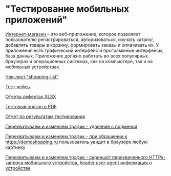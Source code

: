 # "Тестирование мобильных приложений"
<a href="https://qa.demoshopping.ru/"> Интернет-магазин </a>  – это веб-приложение, которое позволяет пользователю регистрироваться, авторизоваться, изучать каталог, добавлять товары в корзину, формировать заказы и оплачивать их.
У приложения есть графический интерфейс и программные интерфейсы, база данных. Приложение должно работать во всех популярных браузерах и операционных системах, как на компьютере, так и на мобильных устройствах.

<a href= "https://docs.google.com/spreadsheets/d/1ADIlUgGHQO2IMwR2x3wMh47Mx8xnlno3dHofK6ydQKA/edit?usp=sharing"> Чек-лист "shopping-list" </a> 

<a href= "https://github.com/Sushkova88/mobile/blob/main/G7-2024-06-19.pdf"> Тест-кейсы </a>

<a href= "https://github.com/Sushkova88/mobile/blob/main/Issues%20(12).xlsx">  Отчеты дефектах XLSX </a> 

<a href= "https://github.com/Sushkova88/mobile/blob/main/G7-Express%2Brun%2B2024_06_20.pdf">  Тестовый прогон в PDF </a> 

<a href= "https://docs.google.com/document/d/1OkFJEPR_RRLMzy3nQ2LKWGzCfszoKxZKIos9RacK5Ms/edit?usp=sharing">  Отчет по результатам тестирования </a> 

<a href= "https://github.com/Sushkova88/mobile/blob/main/%D1%83%D0%B4%D0%B0%D0%BB%D0%B5%D0%BD%D0%B8%D0%B5%20%D1%81%20%D0%BF%D0%BE%D0%B4%D0%BC%D0%B5%D0%BD%D0%BE%D0%B9.zip">  Перехватываем и изменяем трафик - удаление с подменой </a> 

<a href= "https://github.com/Sushkova88/mobile/blob/main/%D0%BA%D0%B0%D1%80%D1%82%D0%B8%D0%BD%D0%BA%D0%B0%20%D0%BF%D1%80%D0%B8%20%D0%BF%D0%B5%D1%80%D0%B5%D1%85%D0%BE%D0%B4%D0%B5%20%D0%BD%D0%B0%20%D1%81%D0%B0%D0%B9%D1%82.zip">  Перехватываем и изменяем трафик - при обращении к https://demoshopping.ru пользователь увидит в браузере любую картинку </a> 

<a href= "https://github.com/Sushkova88/mobile/blob/main/user%20agent.png">  Перехватываем и изменяем трафик - скриншот перехваченного HTTPs-запроса мобильного устройства, header user-agent информация о устройстве </a> 
